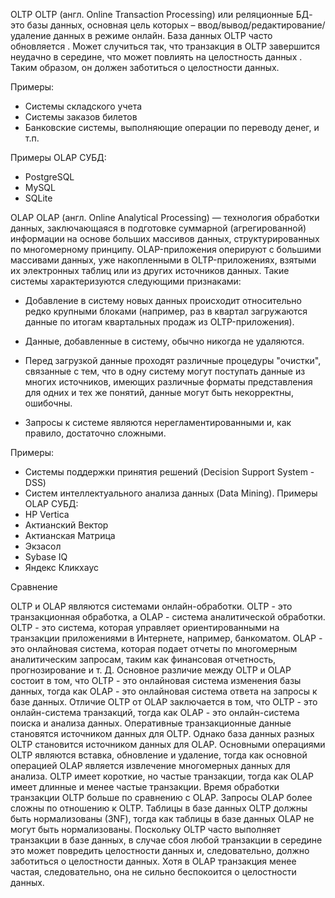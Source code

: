 OLTP
OLTP (англ. Online Transaction Processing) или реляционные БД- это базы данных, основная цель которых – ввод/вывод/редактирование/удаление данных в режиме онлайн. База данных OLTP часто обновляется . Может случиться так, что транзакция в OLTP завершится неудачно в середине, что может повлиять на целостность данных . Таким образом, он должен заботиться о целостности данных. 

Примеры:
 - Cистемы складского учета
 - Cистемы заказов билетов
 - Банковские системы, выполняющие операции по переводу денег, и т.п.

 Примеры OLAP СУБД:
 - PostgreSQL
 - MySQL
 - SQLite

OLАP
OLAP (англ. Online Analytical Processing) — технология обработки данных, заключающаяся в подготовке суммарной (агрегированной) информации на основе больших массивов данных, структурированных по многомерному принципу.
OLAP-приложения оперируют с большими массивами данных, уже накопленными в OLTP-приложениях, взятыми их электронных таблиц или из других источников данных. Такие системы характеризуются следующими признаками:

 - Добавление в систему новых данных происходит относительно редко
   крупными блоками (например, раз в квартал загружаются данные по
   итогам квартальных продаж из OLTP-приложения).

 - Данные, добавленные в систему, обычно никогда не удаляются.

 - Перед загрузкой данные проходят различные процедуры "очистки",
   связанные с тем, что в одну систему могут поступать данные из многих
   источников, имеющих различные форматы представления для одних и тех
   же понятий, данные могут быть некорректны, ошибочны.
 - Запросы к системе являются нерегламентированными и, как правило,
   достаточно сложными.

Примеры:
 - Системы поддержки принятия решений (Decision Support System - DSS)
 - Систем интеллектуального анализа данных (Data Mining).
Примеры OLAP СУБД:
 - HP Vertica
 - Актианский Вектор
 - Актианская Матрица
 - Экзасол
 - Sybase IQ
 - Яндекс Кликхаус

Сравнение

OLTP и OLAP являются системами онлайн-обработки. OLTP - это транзакционная обработка, а OLAP - система аналитической обработки. OLTP - это система, которая управляет ориентированными на транзакции приложениями в Интернете, например, банкоматом. OLAP - это онлайновая система, которая подает отчеты по многомерным аналитическим запросам, таким как финансовая отчетность, прогнозирование и т. Д. Основное различие между OLTP и OLAP состоит в том, что OLTP - это онлайновая система изменения базы данных, тогда как OLAP - это онлайновая система ответа на запросы к базе данных.
Отличие OLTP от OLAP заключается в том, что OLTP - это онлайн-система транзакций, тогда как OLAP - это онлайн-система поиска и анализа данных.
Оперативные транзакционные данные становятся источником данных для OLTP. Однако база данных разных OLTP становится источником данных для OLAP.
Основными операциями OLTP являются вставка, обновление и удаление, тогда как основной операцией OLAP является извлечение многомерных данных для анализа.
OLTP имеет короткие, но частые транзакции, тогда как OLAP имеет длинные и менее частые транзакции.
Время обработки транзакции OLTP больше по сравнению с OLAP.
Запросы OLAP более сложны по отношению к OLTP.
Таблицы в базе данных OLTP должны быть нормализованы (3NF), тогда как таблицы в базе данных OLAP не могут быть нормализованы.
Поскольку OLTP часто выполняет транзакции в базе данных, в случае сбоя любой транзакции в середине это может повредить целостности данных и, следовательно, должно заботиться о целостности данных. Хотя в OLAP транзакция менее частая, следовательно, она не сильно беспокоится о целостности данных.
